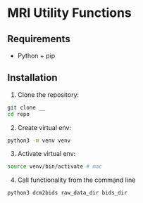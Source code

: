 # MRI Utility Functions

## Requirements

- Python + pip

## Installation

1. Clone the repository:

```bash
git clone __
cd repo
```

2. Create virtual env:

```bash
python3 -m venv venv
```

3. Activate virtual env:

```bash 
source venv/bin/activate # mac
```

4. Call functionality from the command line
```bash
python3 dcm2bids raw_data_dir bids_dir
```
